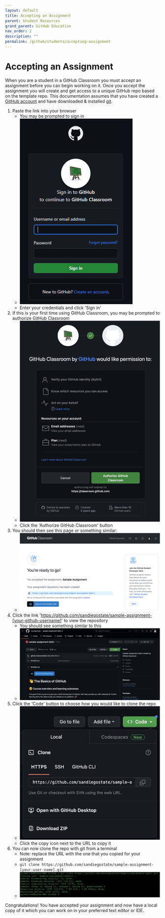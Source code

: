 ```yaml
---
layout: default
title: Accepting an Assignment
parent: Student Resources
grand_parent: GitHub Education
nav_order: 2
description: ""
permalink: /github/students/accepting-assignment
---
```


# Accepting an Assignment
When you are a student in a GitHub Classroom you must accept an assignment before you can begin working on it.
Once you accept the assignment you will create and get access to a unique GitHub repo based on the template repo.
This documentation assumes that you have created a [GitHub account](/github/students/creating-account) and have downloaded & installed [git](https://git-scm.com/downloads).

1. Paste the link into your browser
    - You may be prompted to sign in
    - ![](/images/github/accepting-assignment-1.png)
    - Enter your credentials and click 'Sign in'
1. If this is your first time using GitHub Classroom, you may be prompted to authorize GitHub Classroom
    - ![](/images/github/accepting-assignment-2.png)
    - Click the 'Authorize GitHub Classroom' button
1. You should then see this page or something similar:
    - ![](/images/github/accepting-assignment-3.png)
1. Click the link 'https://github.com/sandiegostate/sample-assignment-[your-github-username]' to view the repository
    - You should see something similar to this
    - ![](/images/github/accepting-assignment-4.png)
1. Click the 'Code' button to choose how you would like to clone the repo
    - ![](/images/github/accepting-assignment-5.png)
    - Click the copy icon next to the URL to copy it
1. You can now clone the repo with git from a terminal
    - Note: replace the URL with the one that you copied for your assignment
    - `git clone https://github.com/sandiegostate/sample-assignment-[your-user-name].git`
    - ![](/images/github/accepting-assignment-6.png)

Congratulations! You have accepted your assignment and now have a local copy of it which you can work on in your preferred text editor or IDE.
